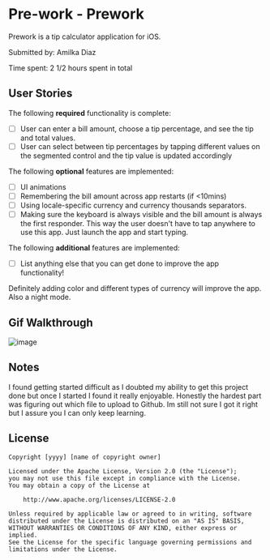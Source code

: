 # Pre-work - Prework

Prework is a tip calculator application for iOS.

Submitted by: Amilka Diaz

Time spent: 2 1/2 hours spent in total

## User Stories

The following **required** functionality is complete:

* [ ] User can enter a bill amount, choose a tip percentage, and see the tip and total values.
* [ ] User can select between tip percentages by tapping different values on the segmented control and the tip value is updated accordingly

The following **optional** features are implemented:

* [ ] UI animations
* [ ] Remembering the bill amount across app restarts (if <10mins)
* [ ] Using locale-specific currency and currency thousands separators.
* [ ] Making sure the keyboard is always visible and the bill amount is always the first responder. This way the user doesn't have to tap anywhere to use this app. Just launch the app and start typing.

The following **additional** features are implemented:

- [ ] List anything else that you can get done to improve the app functionality!

Definitely adding color and different types of currency will improve the app. Also a night mode.

## Gif Walkthrough


![image](https://user-images.githubusercontent.com/87542495/152429743-10605d30-b8e1-4ad7-8b1f-2dbd96b62285.gif)

## Notes

I found getting started difficult as I doubted my ability to get this project done but once I started I found it really enjoyable. Honestly the hardest part was figuring out which file to upload to Github. Im still not sure I got it right but I assure you I can only keep learning.



## License

    Copyright [yyyy] [name of copyright owner]

    Licensed under the Apache License, Version 2.0 (the "License");
    you may not use this file except in compliance with the License.
    You may obtain a copy of the License at

        http://www.apache.org/licenses/LICENSE-2.0

    Unless required by applicable law or agreed to in writing, software
    distributed under the License is distributed on an "AS IS" BASIS,
    WITHOUT WARRANTIES OR CONDITIONS OF ANY KIND, either express or implied.
    See the License for the specific language governing permissions and
    limitations under the License.
